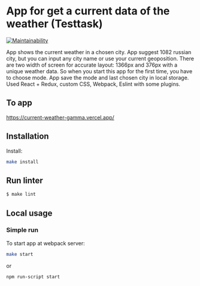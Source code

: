 # App for get a current data of the weather (Testtask)

[![Maintainability](https://api.codeclimate.com/v1/badges/100c956d49d955217d82/maintainability)](https://codeclimate.com/github/loukianen/current-weather/maintainability)

App shows the current weather in a chosen city. App suggest 1082 russian city, but you can input any city name or use your current geoposition. There are two width of screen for accurate layout: 1366px and 376px with a unique weather data. So when you start this app for the first time, you have to choose mode. App save the mode and last chosen city in local storage. Used React + Redux, custom CSS, Webpack, Eslint with some plugins.

## To app

https://current-weather-gamma.vercel.app/

## Installation

Install:
```sh
make install
```

## Run linter

```sh
$ make lint
```

## Local usage

### Simple run

To start app at webpack server:
```sh
make start
```
or
```sh
npm run-script start
```